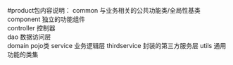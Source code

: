 #product包内容说明：
common         与业务相关的公共功能类/全局性基类    
component      独立的功能组件  
controller     控制器  
dao            数据访问层    
domain         pojo类
service        业务逻辑层
thirdservice   封装的第三方服务层
utils          通用功能的类集